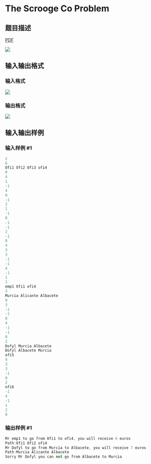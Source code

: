 # The Scrooge Co Problem

## 题目描述

[problemUrl]: https://uva.onlinejudge.org/index.php?option=com_onlinejudge&Itemid=8&category=22&page=show_problem&problem=1988

[PDF](https://uva.onlinejudge.org/external/110/p11047.pdf)

![](https://cdn.luogu.com.cn/upload/vjudge_pic/UVA11047/803f22dc3346fa6fac3db0805a0d273c25910d20.png)

## 输入输出格式

### 输入格式

![](https://cdn.luogu.com.cn/upload/vjudge_pic/UVA11047/fd4ad7d0fc8d87efc5b20923c904090395e1f83e.png)

### 输出格式

![](https://cdn.luogu.com.cn/upload/vjudge_pic/UVA11047/8c2ef3cfcbbd01fda38d6a67a44623136a7c84d8.png)

## 输入输出样例

### 输入样例 #1

```cpp
2
6
Ofi1 Ofi2 Ofi3 ofi4
0
4
1
-1
4
0
-1
2
1
-1
0
-1
-1
2
-1
0
4
3
3
-1
-1
4
-1
1
1
emp1 Ofi1 ofi4
3
Murcia Alicante Albacete
0
3
-1
-1
0
4
-1
-1
0
2
Dofyl Murcia Albacete
Dofyl Albacete Murcia
ofi5
4
3
3
-1
0
2
ofi6
-1
4
-1
1
2
0
```


### 输出样例 #1

```cpp
Mr emp1 to go from Ofi1 to ofi4, you will receive 6 euros
Path:Ofi1 Ofi2 ofi4
Mr Dofyl to go from Murcia to Albacete, you will receive 7 euros
Path:Murcia Alicante Albacete
Sorry Mr Dofyl you can not go from Albacete to Murcia
```


